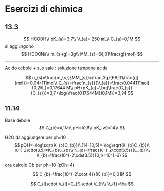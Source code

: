 # Esercizi di chimica
## 13.3
$$
HCOOH\\
pK_{a}=3,7\\
V_{a}= 250 mL\\
C_{a}=0,1M
$$
si aggiungono
$$
HCOONa\\
m_{s}(g)=3g\\
MM_{s}=68,01\frac{g}{mol}
$$

---
Acido debole + suo sale : soluzione tampone acida

$$
n_{s}=\frac{m_{s}}{MM_{s}}=\frac{3g}{68,01\frac{g}{mol}}=0,044111mol\\
C_{s}=\frac{n_{s}}{V_{a}}=\frac{0,044111mol}{0,25L}=0,17644 M\\
pH=pK_{a}+\log(\frac{C_{s}}{C_{a}})=3,7+\log(\frac{0,17644M}{0,1M})=3,94
$$
## 11.14
Base debole
$$
C_{b}=0,1M\\
pH=10,5\\
pK_{w}=14\\
$$

H2O da aggiungere per ph=10
$$
pOH=-\log\sqrt{K_{b}C_{b}}\\
(14-10,5)=-\log\sqrt{K_{b}C_{b}}\\
10^{-2\cdot3.5}=K_{b}C_{b}\\
K_{b}=\frac{10^{-2\cdot3.5}}{C_{b}}\\
K_{b}=\frac{10^{-2\cdot3.5}}{0,1}=10^{-6}
$$

ora calcolo Cb per ph=10 (pOh=4)

$$
C_{b}=\frac{10^{-2\cdot 4}}{K_{b}}=0,01M
$$

$$
C_{i}\cdot V_{i}=C_{f} \cdot V_{f}\\
V_{f}=\fra
$$
<!--stackedit_data:
eyJoaXN0b3J5IjpbMTIyMjA2ODkwNF19
-->
